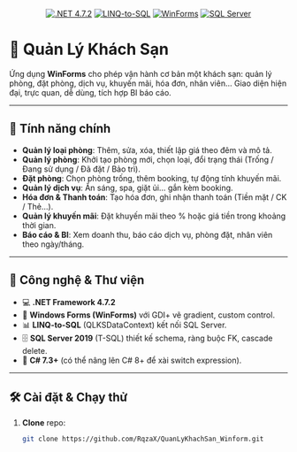 <!-- badges -->

<p align="center">
  <a href="#"><img src="https://img.shields.io/badge/.NET_Framework-4.7.2-blue" alt=".NET 4.7.2"/></a>
  <a href="#"><img src="https://img.shields.io/badge/LINQ–to–SQL-orange" alt="LINQ-to-SQL"/></a>
  <a href="#"><img src="https://img.shields.io/badge/WinForms-GDI%2B-green" alt="WinForms"/></a>
  <a href="#"><img src="https://img.shields.io/badge/SQL–Server-2019-red" alt="SQL Server"/></a>
</p>

# 🌟 Quản Lý Khách Sạn

Ứng dụng **WinForms** cho phép vận hành cơ bản một khách sạn: quản lý phòng, đặt phòng, dịch vụ, khuyến mãi, hóa đơn, nhân viên… Giao diện hiện đại, trực quan, dễ dùng, tích hợp BI báo cáo.

---

## 📌 Tính năng chính

* **Quản lý loại phòng**: Thêm, sửa, xóa, thiết lập giá theo đêm và mô tả.
* **Quản lý phòng**: Khởi tạo phòng mới, chọn loại, đổi trạng thái (Trống / Đang sử dụng / Đã đặt / Bảo trì).
* **Đặt phòng**: Chọn phòng trống, thêm booking, tự động tính khuyến mãi.
* **Quản lý dịch vụ**: Ăn sáng, spa, giặt ủi… gắn kèm booking.
* **Hóa đơn & Thanh toán**: Tạo hóa đơn, ghi nhận thanh toán (Tiền mặt / CK / Thẻ…).
* **Quản lý khuyến mãi**: Đặt khuyến mãi theo % hoặc giá tiền trong khoảng thời gian.
* **Báo cáo & BI**: Xem doanh thu, báo cáo dịch vụ, phòng đặt, nhân viên theo ngày/tháng.

---

## 🚀 Công nghệ & Thư viện

* 💻 **.NET Framework 4.7.2**
* 🎨 **Windows Forms (WinForms)** với GDI+ vẽ gradient, custom control.
* 📊 **LINQ-to-SQL** (QLKSDataContext) kết nối SQL Server.
* 🗄 **SQL Server 2019** (T-SQL) thiết kế schema, ràng buộc FK, cascade delete.
* 📁 **C# 7.3+** (có thể nâng lên C# 8+ để xài switch expression).

---

## 🛠 Cài đặt & Chạy thử

1. **Clone** repo:

   ```bash
   git clone https://github.com/RqzaX/QuanLyKhachSan_Winform.git
   ```
